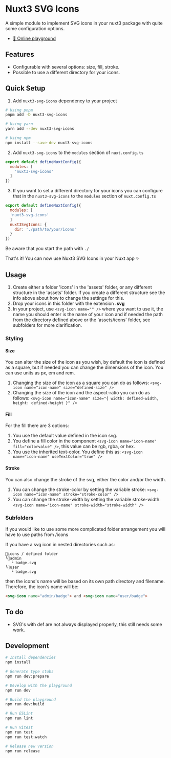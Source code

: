 # Nuxt3 SVG Icons
A simple module to implement SVG icons in your nuxt3 package with quite some configuration options.

<!-- - [✨ &nbsp;Release Notes](/CHANGELOG.md) -->
- [🏀 Online playground](https://stackblitz.com/github/the-missing-pink/nuxt3-svg-icons?file=playground%2Fapp.vue)

## Features
- Configurable with several options: size, fill, stroke.
- Possible to use a different directory for your icons.

## Quick Setup

1. Add `nuxt3-svg-icons` dependency to your project

```bash
# Using pnpm
pnpm add -D nuxt3-svg-icons

# Using yarn
yarn add --dev nuxt3-svg-icons

# Using npm
npm install --save-dev nuxt3-svg-icons
```

2. Add `nuxt3-svg-icons` to the `modules` section of `nuxt.config.ts`

```js
export default defineNuxtConfig({
  modules: [
    'nuxt3-svg-icons'
  ]
})
```

3. If you want to set a different directory for your icons you can configure that in the `nuxt3-svg-icons` to the `modules` section of `nuxt.config.ts`
```js
export default defineNuxtConfig({
  modules: [
  'nuxt3-svg-icons'
  ]
  nuxt3SvgIcons: {
    dir: './path/to/your/icons'
  }
})
```
Be aware that you start the path with ```./```

That's it! You can now use Nuxt3 SVG Icons in your Nuxt app ✨

## Usage
1. Create either a folder 'icons' in the 'assets' folder, or any different structure in the 'assets' folder. If you create a different structure see the info above about how to change the settings for this.
2. Drop your icons in this folder with the extension **.svg**
3. In your project, use `<svg-icon name="" />` where you want to use it, the name you should enter is the name of your icon and if needed the path from the directory defined above or the 'assets/icons' folder, see subfolders for more clarification.

### Styling
#### Size
You can alter the size of the icon as you wish, by default the icon is defined as a square, but if needed you can change the dimensions of the icon. You can use units as px, em and rem.
1. Changing the size of the icon as a square you can do as follows: `<svg-icon name="icon-name" size="defined-size" />`
2. Changing the size of the icon and the aspect-ratio you can do as follows: `<svg-icon name="icon-name" size="{ width: defined-width, height: defined-height }" />`

#### Fill
For the fill there are 3 options:
1. You use the default value defined in the icon svg.
2. You define a fill color in the component `<svg-icon name="icon-name" fill="colorvalue" />`, this value can be rgb, rgba, or hex.
3. You use the inherited text-color. You define this as: `<svg-icon name="icon-name" useTextColor="true" />`

#### Stroke
You can also change the stroke of the svg, either the color and/or the width.
1. You can change the stroke-color by setting the variable stroke: `<svg-icon name="icon-name" stroke="stroke-color" />`
2. You can change the stroke-width by setting the variable stroke-width: `<svg-icon name="icon-name" stroke-width="stroke-width" />`

### Subfolders
If you would like to use some more complicated folder arrangement you will have to use paths from /icons

If you have a svg icon in nested directories such as:
```
📁icons / defined folder
└📁admin
⠀⠀└ badge.svg
└📁user
⠀⠀└ badge.svg
```
then the icons's name will be based on its own path directory and filename. Therefore, the icon's name will be:
```html
<svg-icon name="admin/badge"> and <svg-icon name="user/badge">
```

## To do
- SVG's with def are not always displayed properly, this still needs some work.

## Development

```bash
# Install dependencies
npm install

# Generate type stubs
npm run dev:prepare

# Develop with the playground
npm run dev

# Build the playground
npm run dev:build

# Run ESLint
npm run lint

# Run Vitest
npm run test
npm run test:watch

# Release new version
npm run release
```
